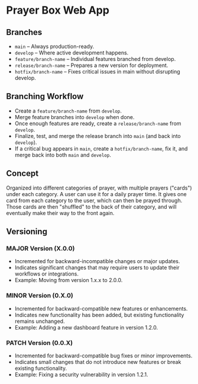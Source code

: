 # Prayer Box Web App

## Branches
- `main` – Always production-ready.
- `develop` – Where active development happens.
- `feature/branch-name` – Individual features branched from develop.
- `release/branch-name` – Prepares a new version for deployment.
- `hotfix/branch-name` – Fixes critical issues in main without disrupting develop.

## Branching Workflow
- Create a `feature/branch-name` from `develop`.
- Merge feature branches into `develop` when done.
- Once enough features are ready, create a `release/branch-name` from `develop`.
- Finalize, test, and merge the release branch into `main` (and back into `develop`).
- If a critical bug appears in `main`, create a `hotfix/branch-name`, fix it, and merge back into both `main` and `develop`.

## Concept
Organized into different categories of prayer, with multiple prayers ("cards") under each category. A user can use it for a daily prayer time. It gives one card from each category to the user, which can then be prayed through. Those cards are then "shuffled" to the back of their category, and will eventually make their way to the front again.

## Versioning

### MAJOR Version (X.0.0)
- Incremented for backward-incompatible changes or major updates.
- Indicates significant changes that may require users to update their workflows or integrations.
- Example: Moving from version 1.x.x to 2.0.0.

### MINOR Version (0.X.0)
- Incremented for backward-compatible new features or enhancements.
- Indicates new functionality has been added, but existing functionality remains unchanged.
- Example: Adding a new dashboard feature in version 1.2.0.

### PATCH Version (0.0.X)
- Incremented for backward-compatible bug fixes or minor improvements.
- Indicates small changes that do not introduce new features or break existing functionality.
- Example: Fixing a security vulnerability in version 1.2.1.
